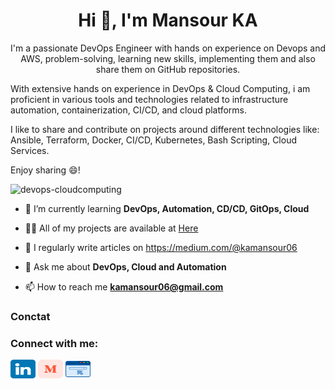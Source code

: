 <h1 align="center">Hi 👋, I'm Mansour KA</h1>
<p align="center">I'm a passionate DevOps Engineer with hands on experience on Devops and AWS, problem-solving, learning new skills, implementing them and also share them on GitHub repositories.

With extensive hands on experience in DevOps & Cloud Computing, i am proficient in various tools 
and technologies related to infrastructure automation, containerization, CI/CD, and cloud platforms.

I like to share and contribute on projects around different technologies like: Ansible, Terraform, Docker, CI/CD, Kubernetes, Bash Scripting, Cloud Services.

Enjoy sharing 😄!</p>


<p align="left"> <img src="https://komarev.com/ghpvc/?username=devops-cloudcomputing&label=Profile%20views&color=0e75b6&style=flat" alt="devops-cloudcomputing"/></p>

- 🌱 I’m currently learning **DevOps, Automation, CD/CD, GitOps, Cloud**

- 👨‍💻 All of my projects are available at [Here](https://github.com/mansourka06)

- 📝 I regularly write articles on https://medium.com/@kamansour06

- 💬 Ask me about **DevOps, Cloud and Automation**

- 📫 How to reach me **kamansour06@gmail.com**

### Conctat 

<h3 align="left">Connect with me:</h3>
<p align="left">
<a href="www.linkedin.com/in/mansour-ka-57b2b8152" target="blank"><img align="center" src="images/icons/linkedin.png" alt="mansourka" height="30" width="40" /></a>
<a href="https://medium.com/@kamansour06" target="blank"><img align="center" src="images/icons/medium.svg" alt="mansourka" height="30" width="40" /></a>
<a href="https://mansourka-cv.web.app/" target="blank"><img align="center" src="images/icons/website.png" alt="mansourka" height="30" width="40" /></a>
</p>

